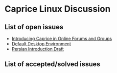 # Caprice Linux Discussion

## List of open issues

- [Introducing Caprice in Online Forums and Groups](https://github.com/Caprice-Linux/discuss/issues/1)
- [Default Desktop Environment](https://github.com/Caprice-Linux/discuss/issues/2)
- [Persian Introduction Draft](https://github.com/Caprice-Linux/discuss/issues/3)

## List of accepted/solved issues 
